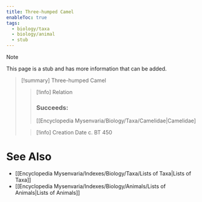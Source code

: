 ```yaml
---
title: Three-humped Camel
enableToc: true
tags:
  - biology/taxa
  - biology/animal
  - stub
---
```


> [!note]
> This page is a stub and has more information that can be added.

> [!summary] Three-humped Camel
> > [!info] Relation
> > ### Succeeds:
> > [[Encyclopedia Mysenvaria/Biology/Taxa/Camelidae|Camelidae]
>
> > [!info] Creation Date
> > c. BT 450



# See Also
- [[Encyclopedia Mysenvaria/Indexes/Biology/Taxa/Lists of Taxa|Lists of Taxa]]
- [[Encyclopedia Mysenvaria/Indexes/Biology/Animals/Lists of Animals|Lists of Animals]]
